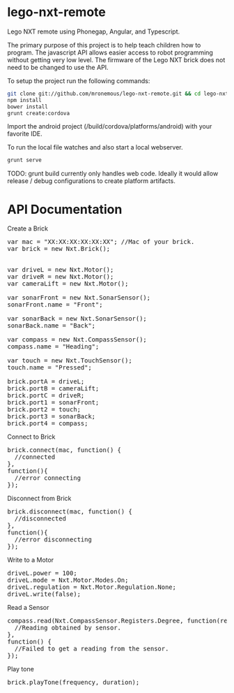 lego-nxt-remote
===============

Lego NXT remote using Phonegap, Angular, and Typescript.

The primary purpose of this project is to help teach children how to program.  The javascript API allows easier access to robot programming without getting very low level.  The firmware of the Lego NXT brick does not need to be changed to use the API.

To setup the project run the following commands:

```bash
git clone git://github.com/mronemous/lego-nxt-remote.git && cd lego-nxt-remote
npm install
bower install
grunt create:cordova
```

Import the android project (/build/cordova/platforms/android) with your favorite IDE.

To run the local file watches and also start a local webserver.

```bash
grunt serve
```

TODO: grunt build currently only handles web code.  Ideally it would allow release / debug configurations to create platform artifacts.


API Documentation
===============


Create a Brick
<pre>
var mac = "XX:XX:XX:XX:XX:XX"; //Mac of your brick.
var brick = new Nxt.Brick();


var driveL = new Nxt.Motor();
var driveR = new Nxt.Motor();
var cameraLift = new Nxt.Motor();

var sonarFront = new Nxt.SonarSensor();
sonarFront.name = "Front";

var sonarBack = new Nxt.SonarSensor();
sonarBack.name = "Back";

var compass = new Nxt.CompassSensor();
compass.name = "Heading";

var touch = new Nxt.TouchSensor();
touch.name = "Pressed";

brick.portA = driveL;
brick.portB = cameraLift;
brick.portC = driveR;
brick.port1 = sonarFront;
brick.port2 = touch;
brick.port3 = sonarBack;
brick.port4 = compass;
</pre>

Connect to Brick
<pre>
brick.connect(mac, function() {
  //connected
},
function(){
  //error connecting
});
</pre>

Disconnect from Brick
<pre>
brick.disconnect(mac, function() {
  //disconnected
},
function(){
  //error disconnecting
});
</pre>

Write to a Motor
<pre>
driveL.power = 100;
driveL.mode = Nxt.Motor.Modes.On;
driveL.regulation = Nxt.Motor.Regulation.None;
driveL.write(false);
</pre>

Read a Sensor
<pre>
compass.read(Nxt.CompassSensor.Registers.Degree, function(reading) {
  //Reading obtained by sensor.
},
function() {
  //Failed to get a reading from the sensor.
});
</pre>

Play tone
<pre>
brick.playTone(frequency, duration);
</pre>




